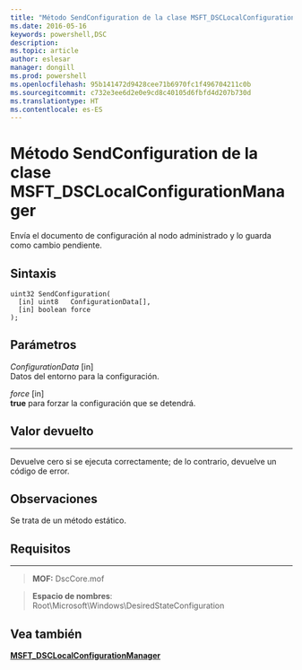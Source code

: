 ```yaml
---
title: "Método SendConfiguration de la clase MSFT_DSCLocalConfigurationManager"
ms.date: 2016-05-16
keywords: powershell,DSC
description: 
ms.topic: article
author: eslesar
manager: dongill
ms.prod: powershell
ms.openlocfilehash: 95b141472d9428cee71b6970fc1f496704211c0b
ms.sourcegitcommit: c732e3ee6d2e0e9cd8c40105d6fbfd4d207b730d
ms.translationtype: HT
ms.contentlocale: es-ES
---
```

# <a name="sendconfiguration-method-of-the-msftdsclocalconfigurationmanager-class"></a>Método SendConfiguration de la clase MSFT_DSCLocalConfigurationManager

Envía el documento de configuración al nodo administrado y lo guarda como cambio pendiente.

<a name="syntax"></a>Sintaxis
------

```mof
uint32 SendConfiguration(
  [in] uint8   ConfigurationData[],
  [in] boolean force
);
```

<a name="parameters"></a>Parámetros
----------

*ConfigurationData* \[in\]  
Datos del entorno para la configuración.

*force* \[in\]  
**true** para forzar la configuración que se detendrá.

## <a name="return-value"></a>Valor devuelto
------------

Devuelve cero si se ejecuta correctamente; de lo contrario, devuelve un código de error.

## <a name="remarks"></a>Observaciones

Se trata de un método estático.

## <a name="requirements"></a>Requisitos
------------
>**MOF:** DscCore.mof

>**Espacio de nombres**: Root\Microsoft\Windows\DesiredStateConfiguration


## <a name="see-also"></a>Vea también


[**MSFT_DSCLocalConfigurationManager**](msft-dsclocalconfigurationmanager.md)


 

 



